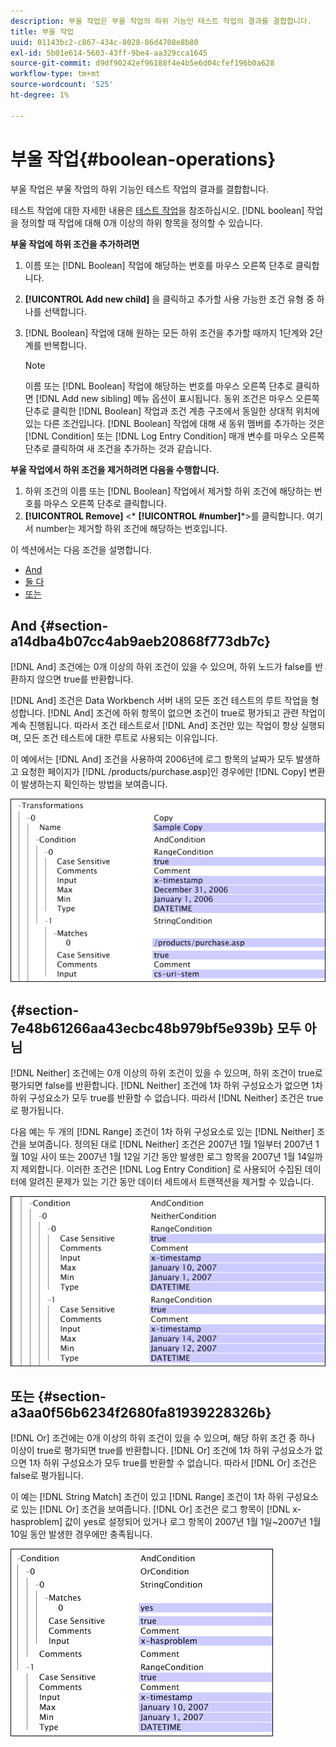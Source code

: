 ```yaml
---
description: 부울 작업은 부울 작업의 하위 기능인 테스트 작업의 결과를 결합합니다.
title: 부울 작업
uuid: 01143bc2-c867-434c-8028-86d4708e8b80
exl-id: 5b01e614-5603-43ff-9be4-aa329cca1645
source-git-commit: d9df90242ef96188f4e4b5e6d04cfef196b0a628
workflow-type: tm+mt
source-wordcount: '525'
ht-degree: 1%

---
```


# 부울 작업{#boolean-operations}

부울 작업은 부울 작업의 하위 기능인 테스트 작업의 결과를 결합합니다.

테스트 작업에 대한 자세한 내용은 [테스트 작업](../../../../home/c-dataset-const-proc/c-conditions/c-test-ops/c-test-ops.md#concept-c4bf6cb9e7a94cc7ac49ca9b0b1a2144)을 참조하십시오. [!DNL boolean] 작업을 정의할 때 작업에 대해 0개 이상의 하위 항목을 정의할 수 있습니다.

**부울 작업에 하위 조건을 추가하려면**

1. 이름 또는 [!DNL Boolean] 작업에 해당하는 번호를 마우스 오른쪽 단추로 클릭합니다.
1. **[!UICONTROL Add new child]** 을 클릭하고 추가할 사용 가능한 조건 유형 중 하나를 선택합니다.
1. [!DNL Boolean] 작업에 대해 원하는 모든 하위 조건을 추가할 때까지 1단계와 2단계를 반복합니다.

   >[!NOTE]
   >
   >이름 또는 [!DNL Boolean] 작업에 해당하는 번호를 마우스 오른쪽 단추로 클릭하면 [!DNL Add new sibling] 메뉴 옵션이 표시됩니다. 동위 조건은 마우스 오른쪽 단추로 클릭한 [!DNL Boolean] 작업과 조건 계층 구조에서 동일한 상대적 위치에 있는 다른 조건입니다. [!DNL Boolean] 작업에 대해 새 동위 멤버를 추가하는 것은 [!DNL Condition] 또는 [!DNL Log Entry Condition] 매개 변수를 마우스 오른쪽 단추로 클릭하여 새 조건을 추가하는 것과 같습니다.

**부울 작업에서 하위 조건을 제거하려면 다음을 수행합니다.**

1. 하위 조건의 이름 또는 [!DNL Boolean] 작업에서 제거할 하위 조건에 해당하는 번호를 마우스 오른쪽 단추로 클릭합니다.
1. **[!UICONTROL Remove]** &lt;* **[!UICONTROL #number]***>를 클릭합니다. 여기서 number는 제거할 하위 조건에 해당하는 번호입니다.

이 섹션에서는 다음 조건을 설명합니다.

* [And](../../../../home/c-dataset-const-proc/c-conditions/c-test-ops/c-boolean-ops.md#section-a14dba4b07cc4ab9aeb20868f773db7c)
* [둘 다](../../../../home/c-dataset-const-proc/c-conditions/c-test-ops/c-boolean-ops.md#section-7e48b61266aa43ecbc48b979bf5e939b)
* [또는](../../../../home/c-dataset-const-proc/c-conditions/c-test-ops/c-boolean-ops.md#section-a3aa0f56b6234f2680fa81939228326b)

## And {#section-a14dba4b07cc4ab9aeb20868f773db7c}

[!DNL And] 조건에는 0개 이상의 하위 조건이 있을 수 있으며, 하위 노드가 false를 반환하지 않으면 true를 반환합니다.

[!DNL And] 조건은 Data Workbench 서버 내의 모든 조건 테스트의 루트 작업을 형성합니다. [!DNL And] 조건에 하위 항목이 없으면 조건이 true로 평가되고 관련 작업이 계속 진행됩니다. 따라서 조건 테스트로서 [!DNL And] 조건만 있는 작업이 항상 실행되며, 모든 조건 테스트에 대한 루트로 사용되는 이유입니다.

이 예에서는 [!DNL And] 조건을 사용하여 2006년에 로그 항목의 날짜가 모두 발생하고 요청한 페이지가 [!DNL /products/purchase.asp]인 경우에만 [!DNL Copy] 변환이 발생하는지 확인하는 방법을 보여줍니다.

![](assets/cfg_Condition_AndCondition.png)

## {#section-7e48b61266aa43ecbc48b979bf5e939b} 모두 아님

[!DNL Neither] 조건에는 0개 이상의 하위 조건이 있을 수 있으며, 하위 조건이 true로 평가되면 false를 반환합니다. [!DNL Neither] 조건에 1차 하위 구성요소가 없으면 1차 하위 구성요소가 모두 true를 반환할 수 없습니다. 따라서 [!DNL Neither] 조건은 true로 평가됩니다.

다음 예는 두 개의 [!DNL Range] 조건이 1차 하위 구성요소로 있는 [!DNL Neither] 조건을 보여줍니다. 정의된 대로 [!DNL Neither] 조건은 2007년 1월 1일부터 2007년 1월 10일 사이 또는 2007년 1월 12일 기간 동안 발생한 로그 항목을 2007년 1월 14일까지 제외합니다. 이러한 조건은 [!DNL Log Entry Condition] 로 사용되어 수집된 데이터에 알려진 문제가 있는 기간 동안 데이터 세트에서 트랜잭션을 제거할 수 있습니다.

![](assets/cfg_Condition_NeitherCondition.png)

## 또는 {#section-a3aa0f56b6234f2680fa81939228326b}

[!DNL Or] 조건에는 0개 이상의 하위 조건이 있을 수 있으며, 해당 하위 조건 중 하나 이상이 true로 평가되면 true를 반환합니다. [!DNL Or] 조건에 1차 하위 구성요소가 없으면 1차 하위 구성요소가 모두 true를 반환할 수 없습니다. 따라서 [!DNL Or] 조건은 false로 평가됩니다.

이 예는 [!DNL String Match] 조건이 있고 [!DNL Range] 조건이 1차 하위 구성요소로 있는 [!DNL Or] 조건을 보여줍니다. [!DNL Or] 조건은 로그 항목이 [!DNL x-hasproblem] 값이 yes로 설정되어 있거나 로그 항목이 2007년 1월 1일~2007년 1월 10일 동안 발생한 경우에만 충족됩니다.

![](assets/cfg_Condition_OrCondition.png)
